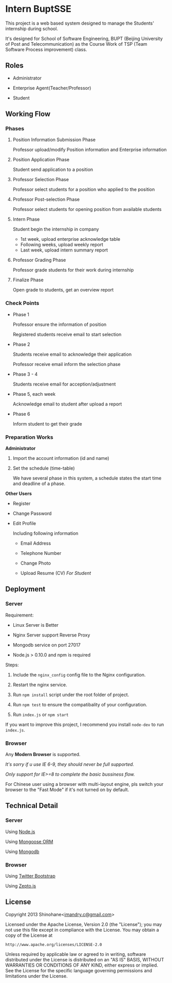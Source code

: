 Intern BuptSSE
==============

This project is a web based system designed to manage the Students'
internship during school. 

It's designed for School of Software Engineering, BUPT
(Beijing University of Post and Telecommunication) as the Course Work of TSP
(Team Software Process improvement) class.

Roles
-----

* Administrator

* Enterprise Agent(Teacher/Professor)

* Student

Working Flow
------------

### Phases ###

1. Position Information Submission Phase

   Professor upload/modify Position information and Enterprise information

2. Position Application Phase

   Student send application to a position

3. Professor Selection Phase

   Professor select students for a position who applied to the position

4. Professor Post-selection Phase

   Professor select students for opening position from available students

5. Intern Phase

   Student begin the internship in company

   * 1st week, upload enterprise acknowledge table
   * Following weeks, upload weekly report
   * Last week, upload intern summary report

6. Professor Grading Phase

   Professor grade students for their work during internship

7. Finalize Phase

   Open grade to students, get an overview report

### Check Points ###

* Phase 1

  Professor ensure the information of position

  Registered students receive email to start selection

* Phase 2

  Students receive email to acknowledge their application

  Professor receive email inform the selection phase

* Phase 3 - 4

  Students receive email for acception/adjustment

* Phase 5, each week

  Acknowledge email to student after upload a report

* Phase 6

  Inform student to get their grade

### Preparation Works ###

**Administrator** 

1. Import the account information (id and name)

2. Set the schedule (time-table)

   We have several phase in this system, a schedule states the start time
   and deadline of a phase.

**Other Users**

* Register

* Change Password

* Edit Profile

  Including following information

  + Email Address

  + Telephone Number

  + Change Photo

  + Upload Resume (CV) *For Student*

Deployment
----------

### Server ###

Requirement:

* Linux Server is Better

* Nginx Server support Reverse Proxy

* Mongodb service on port 27017

* Node.js &gt; 0.10.0 and npm is required

Steps:

1. Include the `nginx_config` config file to the Nginx configuration.

2. Restart the nginx service.

3. Run `npm install` script under the root folder of project.

4. Run `npm test` to ensure the compatibality of your configuration.

5. Run `index.js` or `npm start`

If you want to improve this project, I recommend you install `node-dev` to
run `index.js`.

### Browser ###

Any **Modern Browser** is supported. 

*It's sorry if u use IE 6-9, they should never be full supported.*

*Only support for IE>=8 to complete the basic bussiness flow.*

For Chinese user using a browser with multi-layout engine, pls switch your
browser to the "Fast Mode" if it's not turned on by default.

Technical Detail
----------------

### Server ###

Using [Node.js](#)

Using [Mongoose ORM](#)

Using [Mongodb](#)

### Browser ###

Using [Twitter Bootstrap](http://twitter.github.com/bootstrap/)

Using [Zepto.js](#)

License
-------

Copyright 2013 Shinohane&lt;imandry.c@gmail.com&gt;

Licensed under the Apache License, Version 2.0 (the "License");
you may not use this file except in compliance with the License.
You may obtain a copy of the License at

    http://www.apache.org/licenses/LICENSE-2.0

Unless required by applicable law or agreed to in writing, software
distributed under the License is distributed on an "AS IS" BASIS,
WITHOUT WARRANTIES OR CONDITIONS OF ANY KIND, either express or implied.
See the License for the specific language governing permissions and
limitations under the License.

